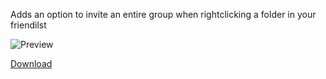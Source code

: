 Adds an option to invite an entire group when rightclicking a folder in your friendilst

![Preview](https://i.imgur.com/2z8eu6e.png)

[Download](<https://github.com/MashToolZ/PenguPlugins/releases/latest/download/GroupInviter.zip>)